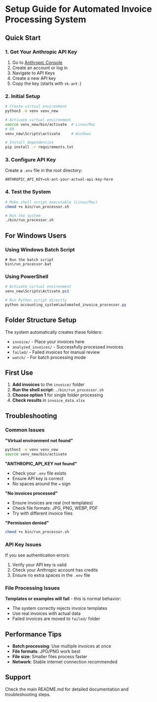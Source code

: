 # Setup Guide for Automated Invoice Processing System

## Quick Start

### 1. Get Your Anthropic API Key
1. Go to [Anthropic Console](https://console.anthropic.com/)
2. Create an account or log in
3. Navigate to API Keys
4. Create a new API key
5. Copy the key (starts with `sk-ant-`)

### 2. Initial Setup
```bash
# Create virtual environment
python3 -m venv venv_new

# Activate virtual environment
source venv_new/bin/activate  # Linux/Mac
# OR
venv_new\Scripts\activate     # Windows

# Install dependencies
pip install -r requirements.txt
```

### 3. Configure API Key
Create a `.env` file in the root directory:
```
ANTHROPIC_API_KEY=sk-ant-your-actual-api-key-here
```

### 4. Test the System
```bash
# Make shell script executable (Linux/Mac)
chmod +x bin/run_processor.sh

# Run the system
./bin/run_processor.sh
```

## For Windows Users

### Using Windows Batch Script
```batch
# Run the batch script
bin\run_processor.bat
```

### Using PowerShell
```powershell
# Activate virtual environment
venv_new\Scripts\Activate.ps1

# Run Python script directly
python accounting_system\automated_invoice_processor.py
```

## Folder Structure Setup

The system automatically creates these folders:
- `invoice/` - Place your invoices here
- `analyzed_invoices/` - Successfully processed invoices
- `failed/` - Failed invoices for manual review
- `watch/` - For batch processing mode

## First Use

1. **Add invoices** to the `invoice/` folder
2. **Run the shell script**: `./bin/run_processor.sh`
3. **Choose option 1** for single folder processing
4. **Check results** in `invoice_data.xlsx`

## Troubleshooting

### Common Issues

**"Virtual environment not found"**
```bash
python3 -m venv venv_new
source venv_new/bin/activate
```

**"ANTHROPIC_API_KEY not found"**
- Check your `.env` file exists
- Ensure API key is correct
- No spaces around the `=` sign

**"No invoices processed"**
- Ensure invoices are real (not templates)
- Check file formats: JPG, PNG, WEBP, PDF
- Try with different invoice files

**"Permission denied"**
```bash
chmod +x bin/run_processor.sh
```

### API Key Issues

If you see authentication errors:
1. Verify your API key is valid
2. Check your Anthropic account has credits
3. Ensure no extra spaces in the `.env` file

### File Processing Issues

**Templates or examples will fail** - this is normal behavior:
- The system correctly rejects invoice templates
- Use real invoices with actual data
- Failed invoices are moved to `failed/` folder

## Performance Tips

- **Batch processing**: Use multiple invoices at once
- **File formats**: JPG/PNG work best
- **File size**: Smaller files process faster
- **Network**: Stable internet connection recommended

## Support

Check the main README.md for detailed documentation and troubleshooting steps.